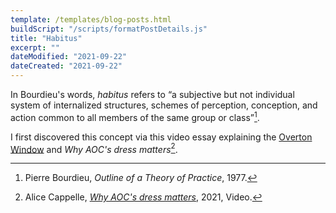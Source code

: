 ```yaml
---
template: /templates/blog-posts.html
buildScript: "/scripts/formatPostDetails.js"
title: "Habitus"
excerpt: ""
dateModified: "2021-09-22"
dateCreated: "2021-09-22"
---
```


In Bourdieu's words, _habitus_ refers to <q>a subjective but not individual system of internalized structures, schemes of perception, conception, and action common to all members of the same group or class</q>[^1].

I first discovered this concept via this video essay explaining the [Overton Window](/notes/overton-window) and _Why AOC's dress matters_[^2].

[^1]: Pierre Bourdieu, _Outline of a Theory of Practice_, 1977.
[^2]: Alice Cappelle, _[Why AOC's dress matters](https://www.youtube.com/watch?v=hax6xSScQdA)_, 2021, Video.
